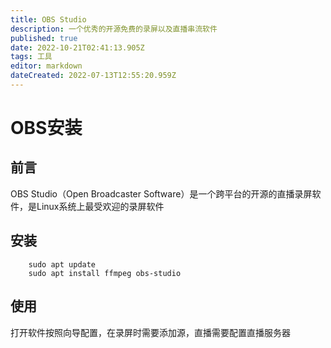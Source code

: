 ```yaml
---
title: OBS Studio
description: 一个优秀的开源免费的录屏以及直播串流软件
published: true
date: 2022-10-21T02:41:13.905Z
tags: 工具
editor: markdown
dateCreated: 2022-07-13T12:55:20.959Z
---
```


# OBS安装
## 前言
OBS Studio（Open Broadcaster Software）是一个跨平台的开源的直播录屏软件，是Linux系统上最受欢迎的录屏软件
## 安装
    	sudo apt update
    	sudo apt install ffmpeg obs-studio
## 使用
打开软件按照向导配置，在录屏时需要添加源，直播需要配置直播服务器